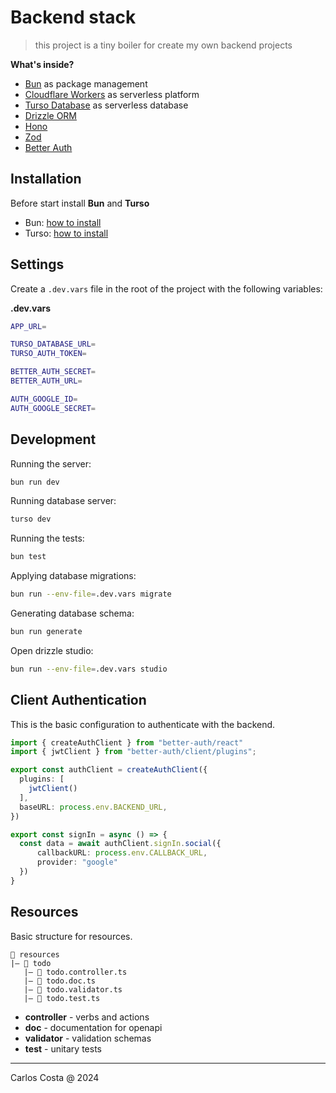 # Backend stack

>this project is a tiny boiler for create my own backend projects

**What's inside?**

- [Bun](https://bun.sh/) as package management
- [Cloudflare Workers](https://workers.cloudflare.com/) as serverless platform
- [Turso Database](https://turso.tech/) as serverless database
- [Drizzle ORM](https://orm.drizzle.team/)
- [Hono](https://hono.dev/)
- [Zod](https://zod.dev/)
- [Better Auth](https://github.com/betterauth/betterauth)

## Installation

Before start install **Bun** and **Turso**

- Bun: [how to install](https://bun.sh/docs/installation)
- Turso: [how to install](https://turso.tech/docs/installation)

## Settings

Create a `.dev.vars` file in the root of the project with the following variables:

**.dev.vars**

```sh
APP_URL=

TURSO_DATABASE_URL=
TURSO_AUTH_TOKEN=

BETTER_AUTH_SECRET=
BETTER_AUTH_URL=

AUTH_GOOGLE_ID=
AUTH_GOOGLE_SECRET=
```

## Development

Running the server:
```sh
bun run dev
```

Running database server:
```sh
turso dev
```

Running the tests:
```sh
bun test
```

Applying database migrations:
```sh
bun run --env-file=.dev.vars migrate
```

Generating database schema:
```sh
bun run generate
```

Open drizzle studio:
```sh
bun run --env-file=.dev.vars studio
```

## Client Authentication

This is the basic configuration to authenticate with the backend.

```ts
import { createAuthClient } from "better-auth/react"
import { jwtClient } from "better-auth/client/plugins";

export const authClient = createAuthClient({
  plugins: [
    jwtClient()
  ],
  baseURL: process.env.BACKEND_URL,
})

export const signIn = async () => {
  const data = await authClient.signIn.social({
      callbackURL: process.env.CALLBACK_URL,
      provider: "google"
  })
}
```

## Resources

Basic structure for resources.

```
📂 resources
|― 📂 todo
   |― 📄 todo.controller.ts
   |― 📄 todo.doc.ts
   |― 📄 todo.validator.ts
   |― 📄 todo.test.ts
```

- **controller** - verbs and actions
- **doc** - documentation for openapi
- **validator** - validation schemas
- **test** - unitary tests

---

Carlos Costa @ 2024
